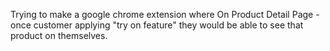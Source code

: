 Trying to make a google chrome extension where On Product Detail Page - once customer applying "try on feature" they would be able to see that product on themselves.

